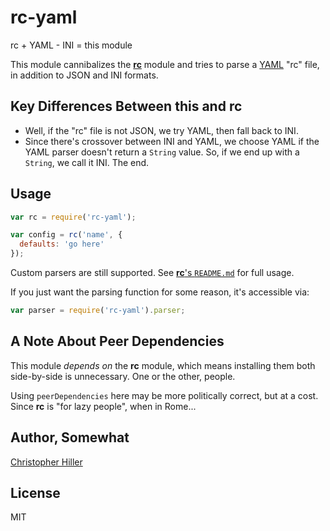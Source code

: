 # rc-yaml

rc + YAML - INI = this module 

This module cannibalizes the [**rc**](https://www.npmjs.com/package/rc) module and tries to parse a [YAML](http://yaml.org) "rc" file, in addition to JSON and INI formats.
 
## Key Differences Between this and **rc**
   
- Well, if the "rc" file is not JSON, we try YAML, then fall back to INI.
- Since there's crossover between INI and YAML, we choose YAML if the YAML parser doesn't return a `String` value.  So, if we end up with a `String`, we call it INI.  The end. 

## Usage

```js
var rc = require('rc-yaml');

var config = rc('name', {
  defaults: 'go here'
});
```

Custom parsers are still supported. See [**rc**'s `README.md`](https://github.com/dominictarr/rc/blob/master/README.md) for full usage.

If you just want the parsing function for some reason, it's accessible via:

```js
var parser = require('rc-yaml').parser;
```

## A Note About Peer Dependencies

This module *depends on* the **rc** module, which means installing them both side-by-side is unnecessary.  One or the other, people.

Using `peerDependencies` here may be more politically correct, but at a cost.  Since **rc** is "for lazy people", when in Rome...

## Author, Somewhat

[Christopher Hiller](https://boneskull.com)

## License

MIT
